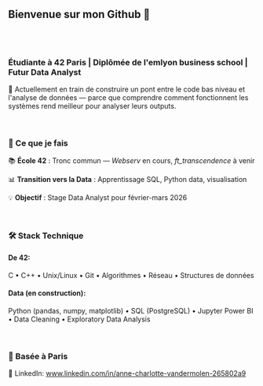 ## Bienvenue sur mon Github 👋
<br><br>

### Étudiante à 42 Paris | Diplômée de l'emlyon business school | Futur Data Analyst
🎯 Actuellement en train de construire un pont entre le code bas niveau et l'analyse de données — parce que comprendre comment fonctionnent les systèmes rend meilleur pour analyser leurs outputs.
<br><br><br>


### 🚀 Ce que je fais
📚 **École 42** : Tronc commun — *Webserv* en cours, *ft_transcendence* à venir

📊 **Transition vers la Data** : Apprentissage SQL, Python data, visualisation

💡 **Objectif** : Stage Data Analyst pour février-mars 2026
<br><br><br>


### 🛠️ Stack Technique
#### **De 42**: 
C • C++ • Unix/Linux • Git • Algorithmes • Réseau • Structures de données

#### **Data (en construction)**: 
Python (pandas, numpy, matplotlib) • SQL (PostgreSQL) • Jupyter
Power BI • Data Cleaning • Exploratory Data Analysis
<br><br><br>


### 📍 Basée à Paris
🔗 LinkedIn: www.linkedin.com/in/anne-charlotte-vandermolen-265802a9
